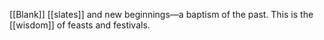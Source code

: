 [[Blank]] [[slates]] and new beginnings—a baptism of the past. This is the [[wisdom]] of feasts and festivals.